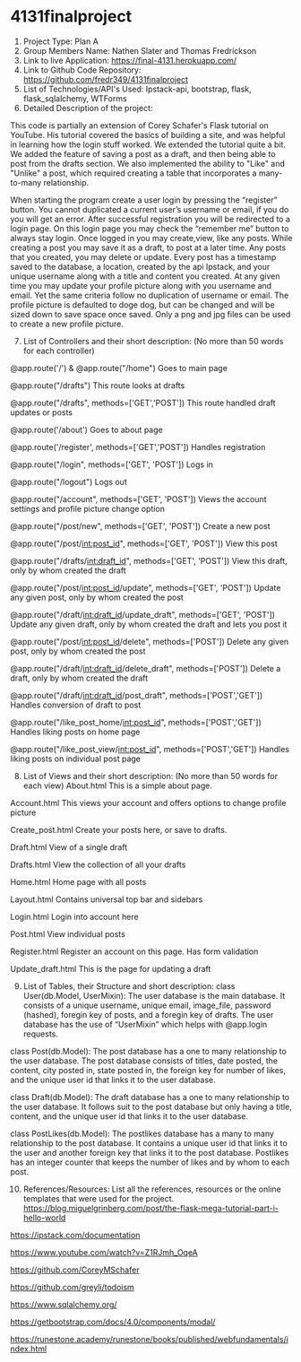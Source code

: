 # 4131finalproject
1. Project Type: Plan A
2. Group Members Name: Nathen Slater and Thomas Fredrickson
3. Link to live Application: https://final-4131.herokuapp.com/
4. Link to Github Code Repository: https://github.com/fredr349/4131finalproject
5. List of Technologies/API's Used: Ipstack-api, bootstrap, flask, flask_sqlalchemy, WTForms
6. Detailed Description of the project:

This code is partially an extension of Corey Schafer's Flask tutorial on YouTube. His tutorial covered the basics of building a site, and was helpful in learning how the login stuff worked. We extended the tutorial quite a bit. We added the feature of saving a post as a draft, and then being able to post from the drafts section. We also implemented the ability to "Like" and "Unlike" a post, which required creating a table that incorporates a many-to-many relationship.

When starting the program create a user login by pressing the “register” button. You cannot duplicated a current user’s username or email, if you do you will get an error.  After successful registration you will be redirected to a login page.  On this login page you may check the “remember me” button to always stay login. Once logged in you may create,view, like any posts. While creating a post you may save it as a draft, to post at a later time. Any posts that you created, you may delete or update.  Every post has a timestamp saved to the database, a location, created by the api Ipstack, and your unique username along with a title and content you created. At any given time you may update your profile picture along with you username and email.  Yet the same criteria follow no duplication of username or email. The profile picture is defaulted to doge dog, but can be changed and will be sized down to save space once saved. Only a png and jpg files can be used to create a new profile picture.  



7. List of Controllers and their short description: (No more than 50 words for each controller)

@app.route('/') & @app.route("/home")
Goes to main page

@app.route("/drafts")
This route looks at drafts

@app.route("/drafts", methods=['GET','POST'])
This route handled draft updates or posts

@app.route('/about')
Goes to about page

@app.route('/register', methods=['GET','POST'])
Handles registration

@app.route("/login", methods=['GET', 'POST'])
Logs in

@app.route("/logout")
Logs out

@app.route("/account",  methods=['GET', 'POST'])
Views the account settings and profile picture change option

@app.route("/post/new", methods=['GET', 'POST'])
Create a new post

@app.route("/post/<int:post_id>", methods=['GET', 'POST'])
View this post

@app.route("/drafts/<int:draft_id>", methods=['GET', 'POST'])
View this draft, only by whom created the draft

@app.route("/post/<int:post_id>/update", methods=['GET', 'POST'])
Update any given post, only by whom created the post

@app.route("/draft/<int:draft_id>/update_draft", methods=['GET', 'POST'])
Update any given draft, only by whom created the draft and lets you post it

@app.route("/post/<int:post_id>/delete", methods=['POST'])
Delete any given post, only by whom created the post

@app.route("/draft/<int:draft_id>/delete_draft", methods=['POST'])
Delete a draft, only by whom created the draft

@app.route("/draft/<int:draft_id>/post_draft", methods=['POST','GET'])
Handles conversion of draft to post

@app.route("/like_post_home/<int:post_id>", methods=['POST','GET'])
Handles liking posts on home page

@app.route("/like_post_view/<int:post_id>", methods=['POST','GET'])
Handles liking posts on individual post page



8. List of Views and their short description: (No more than 50 words for each view)
About.html
This is a simple about page.

Account.html
This views your account and offers options to change profile picture

Create_post.html
Create your posts here, or save to drafts.

Draft.html
View of a single draft

Drafts.html
View the collection of all your drafts

Home.html
Home page with all posts

Layout.html
Contains universal top bar and sidebars

Login.html
Login into account here

Post.html
View individual posts

Register.html
Register an account on this page. Has form validation

Update_draft.html
This is the page for updating a draft


9. List of Tables, their Structure and short description:
class User(db.Model, UserMixin):
The user database is the main database. It consists of a unique username, unique email, image_file, password (hashed),  foregin key of posts, and a foregin key of drafts. The user database has the use of “UserMixin” which helps with @app.login requests.

class Post(db.Model):
The post database has a one to many relationship to the user database.  The post database consists of titles, date posted, the content, city posted in, state posted in, the foreign key for number of likes, and the unique user id that links it to the user database.

class Draft(db.Model):
The draft database has a one to many relationship to the user database. It follows suit to the post database but only having a title, content, and the unique user id that links it to the user database.

class PostLikes(db.Model):
The postlikes database has a many to many relationship to the post database. It contains a unique user id that links it to the user and another foreign key that links it to the post database.  Postlikes has an integer counter that keeps the number of likes and by whom to each post.


10. References/Resources: List all the references, resources or the online templates that were used for the project.
https://blog.miguelgrinberg.com/post/the-flask-mega-tutorial-part-i-hello-world

https://ipstack.com/documentation

https://www.youtube.com/watch?v=Z1RJmh_OqeA

https://github.com/CoreyMSchafer

https://github.com/greyli/todoism

https://www.sqlalchemy.org/

https://getbootstrap.com/docs/4.0/components/modal/

https://runestone.academy/runestone/books/published/webfundamentals/index.html
